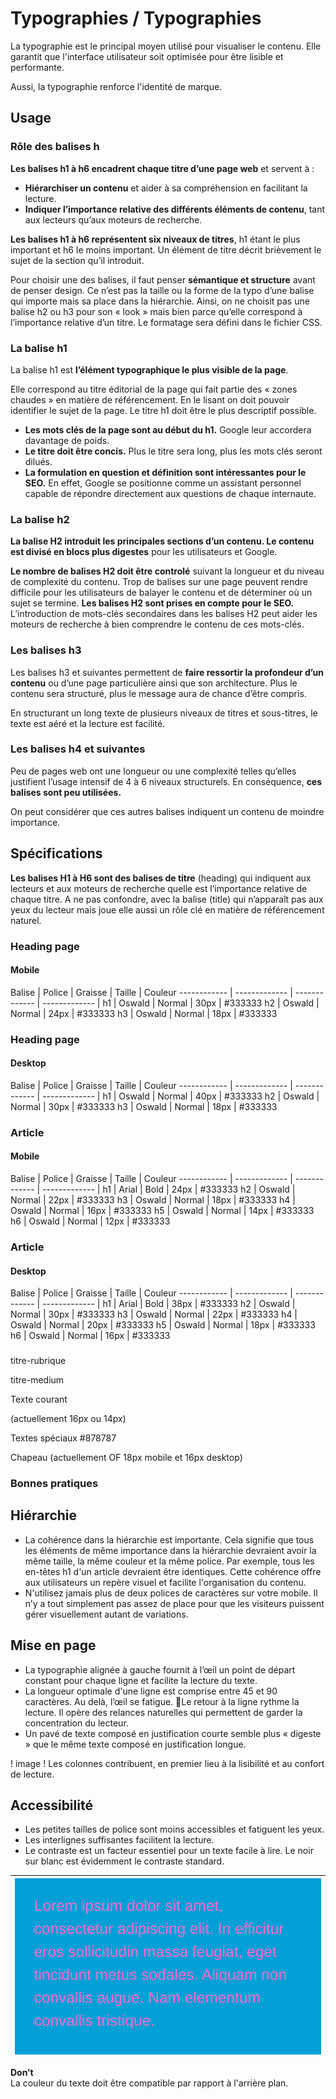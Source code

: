 # Typographies / Typographies

La typographie est le principal moyen utilisé pour visualiser le contenu. Elle garantit que l'interface utilisateur soit optimisée pour être lisible et performante.

Aussi, la typographie renforce l'identité de marque.


## Usage

### Rôle des balises h

**Les balises h1 à h6 encadrent chaque titre d’une page web** et servent à :
- **Hiérarchiser un contenu** et aider à sa compréhension en facilitant la lecture.
- **Indiquer l’importance relative des différents éléments de contenu**, tant aux lecteurs qu’aux moteurs de recherche.

**Les balises h1 à h6 représentent six niveaux de titres**, h1 étant le plus important et h6 le moins important. Un élément de titre décrit brièvement le sujet de la section qu’il introduit.

Pour choisir une des balises, il faut penser **sémantique et structure** avant de penser design. Ce n’est pas la taille ou la forme de la typo d’une balise qui importe mais sa place dans la hiérarchie. Ainsi, on ne choisit pas une balise h2 ou h3 pour son « look » mais bien parce qu’elle correspond à l’importance relative d’un titre. Le formatage sera défini dans le fichier CSS.

### La balise h1

La balise h1 est **l’élément typographique le plus visible de la page**.

Elle correspond au titre éditorial de la page qui fait partie des « zones chaudes » en matière de référencement. En le lisant on doit pouvoir identifier le sujet de la page. Le titre h1 doit être le plus descriptif possible.

- **Les mots clés de la page sont au début du h1.** Google leur accordera davantage de poids.
- **Le titre doit être concis.** Plus le titre sera long, plus les mots clés seront dilués.
- **La formulation en question et définition sont intéressantes pour le SEO.** En effet, Google se positionne comme un assistant personnel capable de répondre directement aux questions de chaque internaute.

### La balise h2

**La balise H2 introduit les principales sections d’un contenu. Le contenu est divisé en blocs plus digestes** pour les utilisateurs et Google.

**Le nombre de balises H2 doit être controlé** suivant la longueur et du niveau de complexité du contenu. Trop de balises sur une page peuvent rendre difficile pour les utilisateurs de balayer le contenu et de déterminer où un sujet se termine.
**Les balises H2 sont prises en compte pour le SEO.** L’introduction de mots-clés secondaires dans les balises H2 peut aider les moteurs de recherche à bien comprendre le contenu de ces mots-clés.

### Les balises h3

Les balises h3 et suivantes permettent de **faire ressortir la profondeur d’un contenu** ou d’une page particulière ainsi que son architecture. Plus le contenu sera structuré, plus le message aura de chance d’être compris.

En structurant un long texte de plusieurs niveaux de titres et sous-titres, le texte est aéré et la lecture est facilité.

### Les balises h4 et suivantes

Peu de pages web ont une longueur ou une complexité telles qu’elles justifient l’usage intensif de 4 à 6 niveaux structurels. En conséquence, **ces balises sont peu utilisées.**

On peut considérer que ces autres balises indiquent un contenu de moindre importance.

## Spécifications
**Les balises H1 à H6 sont des balises de titre** (heading) qui indiquent aux lecteurs et aux moteurs de recherche quelle est l’importance relative de chaque titre. A ne pas confondre, avec la balise (title) qui n’apparaît pas aux yeux du lecteur mais joue elle aussi un rôle clé en matière de référencement naturel.

### Heading page
#### Mobile

Balise | Police | Graisse | Taille | Couleur
------------ | ------------- | ------------- | ------------- |
h1 | Oswald | Normal | 30px | #333333
h2 | Oswald | Normal | 24px | #333333
h3 | Oswald | Normal | 18px | #333333


### Heading page
#### Desktop

Balise | Police | Graisse | Taille | Couleur
------------ | ------------- | ------------- | ------------- |
h1 | Oswald | Normal | 40px | #333333
h2 | Oswald | Normal | 30px | #333333
h3 | Oswald | Normal | 18px | #333333


### Article
#### Mobile

Balise | Police | Graisse | Taille | Couleur
------------ | ------------- | ------------- | ------------- |
h1 | Arial | Bold | 24px | #333333
h2 | Oswald | Normal | 22px | #333333
h3 | Oswald | Normal | 18px | #333333
h4 | Oswald | Normal | 16px | #333333
h5 | Oswald | Normal | 14px | #333333
h6 | Oswald | Normal | 12px | #333333


### Article
#### Desktop

Balise | Police | Graisse | Taille | Couleur
------------ | ------------- | ------------- | ------------- |
h1 | Arial | Bold | 38px | #333333
h2 | Oswald | Normal | 30px | #333333
h3 | Oswald | Normal | 22px | #333333
h4 | Oswald | Normal | 20px | #333333
h5 | Oswald | Normal | 18px | #333333
h6 | Oswald | Normal | 16px | #333333


###


titre-rubrique

titre-medium

Texte courant <p> (actuellement 16px ou 14px)

Textes spéciaux #878787

Chapeau (actuellement OF 18px mobile et 16px desktop)




### Bonnes pratiques

## Hiérarchie

- La cohérence dans la hiérarchie est importante. Cela signifie que tous les éléments de même importance dans la hiérarchie devraient avoir la même taille, la même couleur et la même police. Par exemple, tous les en-têtes h1 d'un article devraient être identiques. Cette cohérence offre aux utilisateurs un repère visuel et facilite l'organisation du contenu.
- N'utilisez jamais plus de deux polices de caractères sur votre mobile. Il n’y a tout simplement pas assez de place pour que les visiteurs puissent gérer visuellement autant de variations.

## Mise en page

- La typographie alignée à gauche fournit à l’œil un point de départ constant pour chaque ligne et facilite la lecture du texte.
- La longueur optimale d'une ligne est comprise entre 45 et 90 caractères. Au delà, l’œil se fatigue. Le retour à la ligne rythme la lecture. Il opère des relances naturelles qui permettent de garder la concentration du lecteur.
- Un pavé de texte composé en justification courte semble plus « digeste » que le même texte composé en justification longue.

! image ! Les colonnes contribuent, en premier lieu à la lisibilité et au confort de lecture.

## Accessibilité

- Les petites tailles de police sont moins accessibles et fatiguent les yeux.
- Les interlignes suffisantes facilitent la lecture.
- Le contraste est un facteur essentiel pour un texte facile à lire. Le noir sur blanc est évidemment le contraste standard.


 <div class="do-dont">
 <div class="dont">

![typography__exemples__contrast-dont](design/typography__exemples__contrast-dont.svg) |
------------ |
**Don’t** <br/> La couleur du texte doit être compatible par rapport à l'arrière plan.

 </div>
 </div>
